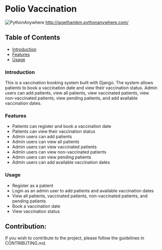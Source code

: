# Polio Vaccination
 ![PythonAnywhere](https://user-images.githubusercontent.com/116723241/228731433-dcc5fc58-554f-4b01-a32c-20f913450528.png)
 http://gowthamkm.pythonanywhere.com/

## Table of Contents
* [Introduction](#introduction)
* [Features](#features)
* [Usage](#usage)


### Introduction
This is a vaccination booking system built with Django. The system allows patients to book a vaccination date and view their vaccination status. Admin users can add patients, view all patients, view vaccinated patients, view non-vaccinated patients, view pending patients, and add available vaccination dates.

### Features

* Patients can register and book a vaccination date
* Patients can view their vaccination status
* Admin users can add patients
* Admin users can view all patients
* Admin users can view vaccinated patients
* Admin users can view non-vaccinated patients
* Admin users can view pending patients
* Admin users can add available vaccination dates

### Usage

* Register as a patient
* Login as an admin user to add patients and available vaccination dates
* View all patients, vaccinated patients, non-vaccinated patients, and pending patients
* Book a vaccination date
* View vaccination status

## Contribution:
If you wish to contribute to the project, please follow the guidelines in CONTRIBUTING.md.
